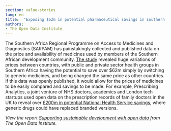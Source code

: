 ```yaml
---
section: value-stories
lang: en
title:  "Exposing $62m in potential pharmaceutical savings in southern Africa"
authors:
- The Open Data Institute
---
```


The Southern Africa Regional Programme on Access to Medicines and Diagnostics (SARPAM) has painstakingly collected and published data on the price and availability of medicines used by members of the Southern African development community. [The study](http://www.sarpam.net/archives/category/news) revealed huge variations of prices between countries, with public and private sector health groups in Southern Africa having the potential to save over $62m simply by switching to generic medicines, and being charged the same price as other countries. If this data was openly published, it would allow for the prices of medicines to be easily compared and savings to be made. For example, Prescribing Analytics, a joint venture of NHS doctors, academics and London tech startups used open data on the prescription records of family doctors in the UK to reveal over [£200m in potential National Health Service savings](http://www.prescribinganalytics.com/), where generic drugs could have replaced branded versions. 

*View the report [Supporting sustainable development with open data](http://theodi.org/supporting-sustainable-development-with-open-data) from The Open Data Institute.*
